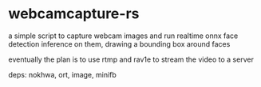 # webcamcapture-rs 

a simple script to capture webcam images and run realtime onnx face detection inference on them, drawing a bounding box around faces

eventually the plan is to use rtmp and rav1e to stream the video to a server

deps: nokhwa, ort, image, minifb

